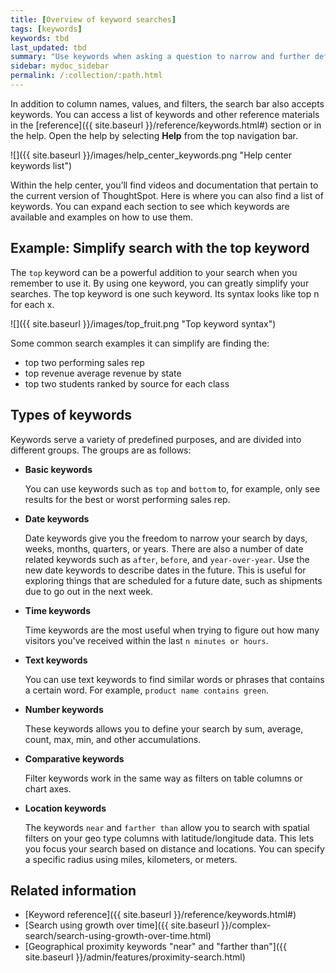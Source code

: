```yaml
---
title: [Overview of keyword searches]
tags: [keywords]
keywords: tbd
last_updated: tbd
summary: "Use keywords when asking a question to narrow and further define your search."
sidebar: mydoc_sidebar
permalink: /:collection/:path.html
---
```

In addition to column names, values, and filters, the search bar also accepts keywords.  You can access a list of keywords and other reference materials in the [reference]({{ site.baseurl }}/reference/keywords.html#) section or in the help. Open the help by selecting **Help** from the top navigation bar.

 ![]({{ site.baseurl }}/images/help_center_keywords.png "Help center keywords list")

 Within the help center, you’ll find videos and documentation that pertain to the current version of ThoughtSpot. Here is where you can also find a list of keywords. You can expand each section to see which keywords are available and examples on how to use them.

## Example: Simplify search with the top keyword

 The `top` keyword can be a powerful addition to your search when you remember to use it. By using one keyword, you can greatly simplify your searches. The top keyword is one such keyword. Its syntax looks like top n for each x.

![]({{ site.baseurl }}/images/top_fruit.png "Top keyword syntax")

 Some common search examples it can simplify are finding the:

 -   top two performing sales rep
 -   top revenue average revenue by state
 -   top two students ranked by source for each class


## Types of keywords

Keywords serve a variety of predefined purposes, and are divided into different groups. The groups are as follows:

-   **Basic keywords**

    You can use keywords such as `top` and `bottom` to, for example, only see results for the best or worst performing sales rep.

-   **Date keywords**

    Date keywords give you the freedom to narrow your search by days, weeks, months, quarters, or years. There are also a number of date related keywords such as `after`, `before`, and `year-over-year`. Use the new date keywords to describe dates in the future. This is useful for exploring things that are scheduled for a future date, such as shipments due to go out in the next week.

-   **Time keywords**

    Time keywords are the most useful when trying to figure out how many visitors you've received within the last `n minutes or hours`.

-   **Text keywords**

    You can use text keywords to find similar words or phrases that contains a certain word. For example, `product name contains green`.

-   **Number keywords**

    These keywords allows you to define your search by sum, average, count, max, min, and other accumulations.

-   **Comparative keywords**

    Filter keywords work in the same way as filters on table columns or chart axes.

-   **Location keywords**

    The keywords `near` and `farther than` allow you to search with spatial filters on your geo type columns with latitude/longitude data. This lets you focus your search based on distance and locations. You can specify a specific radius using miles, kilometers, or meters.



## Related information  

- [Keyword reference]({{ site.baseurl }}/reference/keywords.html#)
- [Search using growth over time]({{ site.baseurl }}/complex-search/search-using-growth-over-time.html)  
- [Geographical proximity keywords "near" and "farther than"]({{ site.baseurl }}/admin/features/proximity-search.html)  
